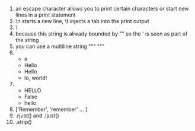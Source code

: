 1. an escape character allows you to print certain characters or start new lines in a print statement
2. \n starts a new line, \t injects a tab into the print output
3. \\
4. because this string is already bounded by "" so the ' is seen as part of the string
5. you can use a multiline string """ """
6. - e
   - Hello
   - Hello
   - lo, world!
7. - HELLO
   - False
   - hello
8. ['Remember', 'remember' ... ]
9. .rjust() and .ljust()
10. .strip()